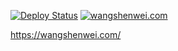 [![Deploy Status](https://github.com/weareoutman/wangshenwei.com/workflows/deploy/badge.svg)](https://github.com/weareoutman/wangshenwei.com/actions?query=workflow%3Adeploy)
[![wangshenwei.com](https://img.shields.io/endpoint?url=https://dashboard.cypress.io/badge/simple/swukjf/master&style=flat&logo=cypress)](https://dashboard.cypress.io/projects/swukjf/runs)

https://wangshenwei.com/
